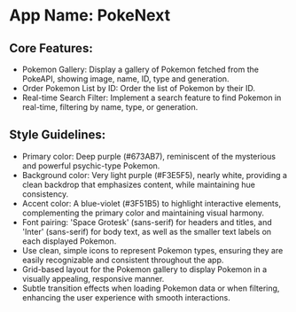 # **App Name**: PokeNext

## Core Features:

- Pokemon Gallery: Display a gallery of Pokemon fetched from the PokeAPI, showing image, name, ID, type and generation.
- Order Pokemon List by ID: Order the list of Pokemon by their ID.
- Real-time Search Filter: Implement a search feature to find Pokemon in real-time, filtering by name, type, or generation.

## Style Guidelines:

- Primary color: Deep purple (#673AB7), reminiscent of the mysterious and powerful psychic-type Pokemon.
- Background color: Very light purple (#F3E5F5), nearly white, providing a clean backdrop that emphasizes content, while maintaining hue consistency.
- Accent color: A blue-violet (#3F51B5) to highlight interactive elements, complementing the primary color and maintaining visual harmony.
- Font pairing: 'Space Grotesk' (sans-serif) for headers and titles, and 'Inter' (sans-serif) for body text, as well as the smaller text labels on each displayed Pokemon.
- Use clean, simple icons to represent Pokemon types, ensuring they are easily recognizable and consistent throughout the app.
- Grid-based layout for the Pokemon gallery to display Pokemon in a visually appealing, responsive manner.
- Subtle transition effects when loading Pokemon data or when filtering, enhancing the user experience with smooth interactions.